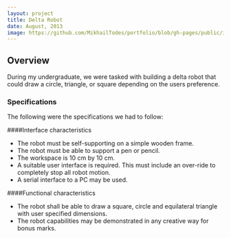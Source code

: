 ```yaml
---
layout: project
title: Delta Robot
date: August, 2013
image: https://github.com/MikhailTodes/portfolio/blob/gh-pages/public/images/deltarobot.png?raw=true
---
```


## Overview
During my undergraduate, we were tasked with building a delta robot that could draw a circle, triangle, or square depending on the users preference. 

### Specifications
The following were the specifications we had to follow:

####Interface characteristics

* The robot must be self-supporting on a simple wooden frame.
* The robot must be able to support a pen or pencil.
* The workspace is 10 cm by 10 cm.
* A suitable user interface is required. This must include an over-ride to completely stop
all robot motion.
* A serial interface to a PC may be used.

####Functional characteristics

* The robot shall be able to draw a square, circle and equilateral triangle with user
specified dimensions.
* The robot capabilities may be demonstrated in any creative way for bonus marks.
